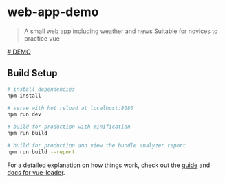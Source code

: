 # web-app-demo

> A small web app including weather and news
> Suitable for novices to practice vue


<a href='https://self-regulation.cn/weather-joke/index.html#/home'># DEMO</a>

## Build Setup

``` bash
# install dependencies
npm install

# serve with hot reload at localhost:8080
npm run dev

# build for production with minification
npm run build

# build for production and view the bundle analyzer report
npm run build --report
```

For a detailed explanation on how things work, check out the [guide](http://vuejs-templates.github.io/webpack/) and [docs for vue-loader](http://vuejs.github.io/vue-loader).
